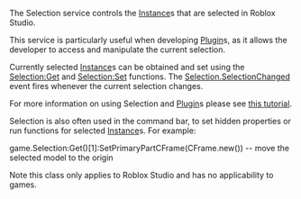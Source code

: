 The Selection service controls the [Instance](https://developer.roblox.com/en-us/api-reference/class/Instance)s that are selected in Roblox Studio.

This service is particularly useful when developing [Plugin](https://developer.roblox.com/en-us/api-reference/class/Plugin)s, as it allows the developer to access and manipulate the current selection.

Currently selected [Instance](https://developer.roblox.com/en-us/api-reference/class/Instance)s can be obtained and set using the [Selection:Get](https://developer.roblox.com/en-us/api-reference/function/Selection/Get) and [Selection:Set](https://developer.roblox.com/en-us/api-reference/function/Selection/Set) functions. The [Selection.SelectionChanged](https://developer.roblox.com/en-us/api-reference/event/Selection/SelectionChanged) event fires whenever the current selection changes.

For more information on using Selection and [Plugin](https://developer.roblox.com/en-us/api-reference/class/Plugin)s please see [this tutorial](https://developer.roblox.com/en-us/articles/intro-to-plugins).

Selection is also often used in the command bar, to set hidden properties or run functions for selected [Instance](https://developer.roblox.com/en-us/api-reference/class/Instance)s. For example:

game.Selection:Get()\[1\]:SetPrimaryPartCFrame(CFrame.new()) -- move the selected model to the origin

Note this class only applies to Roblox Studio and has no applicability to games.